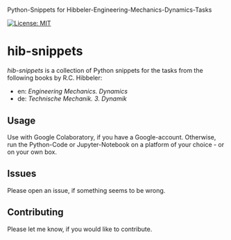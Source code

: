 #
Python-Snippets for Hibbeler-Engineering-Mechanics-Dynamics-Tasks

[![License: MIT](https://img.shields.io/badge/License-MIT-yellow.svg)](https://opensource.org/licenses/MIT)

# hib-snippets

 *hib-snippets* is a collection of Python snippets for the tasks from the following books by R.C. Hibbeler:

 * en: *Engineering Mechanics. Dynamics*
 * de: *Technische Mechanik. 3. Dynamik*

## Usage

Use with Google Colaboratory, if you have a Google-account. Otherwise, run the Python-Code or Jupyter-Notebook on a platform of your choice - or on your own box.

## Issues
Please open an issue, if something seems to be wrong.


## Contributing
Please let me know, if you would like to contribute.
